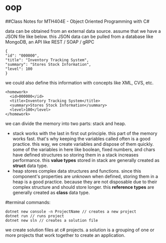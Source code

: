 # oop
##Class Notes for MTH404E - Object Oriented Programming with C# 

data can be obtained from an external data source. assume that we have a JSON file like below. this JSON data can be pulled from a database like MongoDB, an API like REST / SOAP / gRPC <br/>
```
{
"id": "000000",
"title": "Inventory Tracking System",
"summary": "Stores Stock Information",
"level": 100
}
```
we could also define this information with concepts like XML, CVS, etc. <br/>
```
<homework>
  <id>000000</id>
  <title>Inventory Tracking System</title>
  <summary>Stores Stock Information</summary>
  <level>100</level>
</homework>
```

we can divide the memory into two parts: stack and heap.
* stack works with the last in first out principle. this part of the memory works fast. that's why keeping the variables called often is a good practice. this way, we create variables and dispose of them quickly. some of the variables in here like boolean, fixed numbers, and chars have defined structures so storing them in a stack increases performance. this <b>value types</b> stored in stack are generally created as <b>struct</b> data type.
* heap stores complex data structures and functions. since this component's properties are unknown when defined, storing them in a heap is a good practice. because they are not disposable due to their complex structure and should store longer. this <b>reference types</b> are generally created as <b> class </b> data type.

#terminal commands:
```
dotnet new console -n ProjectName // creates a new project
dotnet run // runs project
dotnet new sln // creates a solution file
```
we create solution files at c# projects. a solution is a grouping of one or more projects that work together to create an application.

